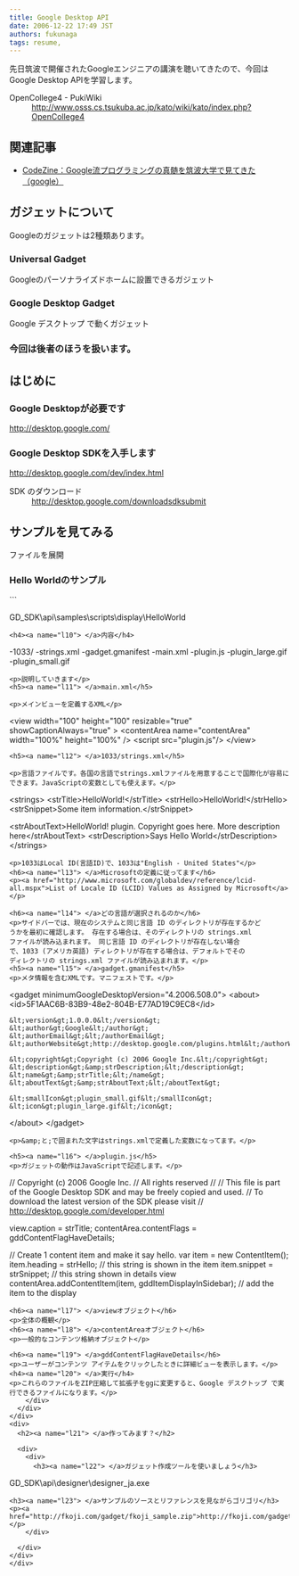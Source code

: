 ```yaml
---
title: Google Desktop API
date: 2006-12-22 17:49 JST
authors: fukunaga
tags: resume, 
---
```

<div><div>

  <div>
    <div>
      <p>先日筑波で開催されたGoogleエンジニアの講演を聴いてきたので、今回はGoogle Desktop APIを学習します。</p>
<dl>
<dt>OpenCollege4 - PukiWiki</dt><dd><a href="http://www.osss.cs.tsukuba.ac.jp/kato/wiki/kato/index.php?OpenCollege4">http://www.osss.cs.tsukuba.ac.jp/kato/wiki/kato/index.php?OpenCollege4</a></dd>
</dl>
    </div>
  </div>

</div>
<!--more-->
<div>
  <h2><a name="l0"> </a>関連記事</h2>
  <div>
    <div>
      <ul>
<li><a href="http://codezine.jp/a/article/aid/804.aspx">CodeZine：Google流プログラミングの真髄を筑波大学で見てきた（google）</a></li>
</ul>
    </div>

  </div>
</div>
<div>
  <h2><a name="l1"> </a>ガジェットについて</h2>
  <div>
    <div>
      <p>Googleのガジェットは2種類あります。</p>
<h3><a name="l2"> </a>Universal Gadget</h3>

<p>Googleのパーソナライズドホームに設置できるガジェット</p>
<h3><a name="l3"> </a>Google Desktop Gadget</h3>
<p>Google デスクトップ で動くガジェット</p>
<h3><a name="l4"> </a>今回は後者のほうを扱います。</h3>
    </div>
  </div>
</div>
<div>
  <h2><a name="l5"> </a>はじめに</h2>

  <div>
    <div>
      <h3><a name="l6"> </a>Google Desktopが必要です</h3>
<p><a href="http://desktop.google.com/">http://desktop.google.com/</a></p>
<h3><a name="l7"> </a>Google Desktop SDKを入手します</h3>
<p><a href="http://desktop.google.com/dev/index.html">http://desktop.google.com/dev/index.html</a></p>
<dl>
<dt>SDK のダウンロード</dt><dd><a href="http://desktop.google.com/downloadsdksubmit">http://desktop.google.com/downloadsdksubmit</a></dd>

</dl>
    </div>
  </div>
</div>
<div>
  <h2><a name="l8"> </a>サンプルを見てみる</h2>
  <div>
    <div>
      <p>ファイルを展開</p>

<h3><a name="l9"> </a>Hello Worldのサンプル</h3>
```

GD_SDK\api\samples\scripts\display\HelloWorld

```
<h4><a name="l10"> </a>内容</h4>
```

-1033/
 -strings.xml
-gadget.gmanifest
-main.xml
-plugin.js
-plugin_large.gif
-plugin_small.gif

```
<p>説明していきます</p>
<h5><a name="l11"> </a>main.xml</h5>

<p>メインビューを定義するXML</p>
```

&lt;view width="100" height="100" resizable="true" showCaptionAlways="true" &gt;
  &lt;contentArea name="contentArea" width="100%" height="100%" /&gt;
  &lt;script src="plugin.js"/&gt;
&lt;/view&gt;

```
<h5><a name="l12"> </a>1033/strings.xml</h5>

<p>言語ファイルです。各国の言語でstrings.xmlファイルを用意することで国際化が容易にできます。JavaScriptの変数としても使えます。</p>
```

&lt;strings&gt;
&lt;strTitle&gt;HelloWorld!&lt;/strTitle&gt;
&lt;strHello&gt;HelloWorld!&lt;/strHello&gt;
&lt;strSnippet&gt;Some item information.&lt;/strSnippet&gt;

&lt;strAboutText&gt;HelloWorld! plugin.
Copyright goes here.
More description here&lt;/strAboutText&gt;
&lt;strDescription&gt;Says Hello World&lt;/strDescription&gt;
&lt;/strings&gt;

```
<p>1033はLocal ID(言語ID)で、1033は"English - United States"</p>
<h6><a name="l13"> </a>Microsoftの定義に従ってます</h6>
<p><a href="http://www.microsoft.com/globaldev/reference/lcid-all.mspx">List of Locale ID (LCID) Values as Assigned by Microsoft</a></p>

<h6><a name="l14"> </a>どの言語が選択されるのか</h6>
<p>サイドバーでは、現在のシステムと同じ言語 ID のディレクトリが存在するかど
うかを最初に確認します。 存在する場合は、そのディレクトリの strings.xml
ファイルが読み込まれます。 同じ言語 ID のディレクトリが存在しない場合
で、1033 (アメリカ英語) ディレクトリが存在する場合は、デフォルトでその
ディレクトリの strings.xml ファイルが読み込まれます。</p>
<h5><a name="l15"> </a>gadget.gmanifest</h5>
<p>メタ情報を含むXMLです。マニフェストです。</p>
```

&lt;gadget minimumGoogleDesktopVersion="4.2006.508.0"&gt;
  &lt;about&gt;
    &lt;id&gt;5F1AAC6B-83B9-48e2-804B-E77AD19C9EC8&lt;/id&gt;

    &lt;version&gt;1.0.0.0&lt;/version&gt;
    &lt;author&gt;Google&lt;/author&gt;
    &lt;authorEmail&gt;&lt;/authorEmail&gt;
    &lt;authorWebsite&gt;http://desktop.google.com/plugins.html&lt;/authorWebsite&gt;

    &lt;copyright&gt;Copyright (c) 2006 Google Inc.&lt;/copyright&gt;
    &lt;description&gt;&amp;strDescription;&lt;/description&gt;
    &lt;name&gt;&amp;strTitle;&lt;/name&gt;
    &lt;aboutText&gt;&amp;strAboutText;&lt;/aboutText&gt;

    &lt;smallIcon&gt;plugin_small.gif&lt;/smallIcon&gt;
    &lt;icon&gt;plugin_large.gif&lt;/icon&gt;
  &lt;/about&gt;
&lt;/gadget&gt;

```
<p>&amp;と;で囲まれた文字はstrings.xmlで定義した変数になってます。</p>

<h5><a name="l16"> </a>plugin.js</h5>
<p>ガジェットの動作はJavaScriptで記述します。</p>
```

// Copyright (c) 2006 Google Inc.
// All rights reserved
//
// This file is part of the Google Desktop SDK and may be freely copied
and used.
// To download the latest version of the SDK please visit
// http://desktop.google.com/developer.html

view.caption = strTitle;
contentArea.contentFlags = gddContentFlagHaveDetails;

// Create 1 content item and make it say hello.
var item = new ContentItem();
item.heading = strHello;    // this string is shown in the item
item.snippet = strSnippet;  // this string shown in details view
contentArea.addContentItem(item, gddItemDisplayInSidebar); // add the
item to the display

```
<h6><a name="l17"> </a>viewオブジェクト</h6>
<p>全体の概観</p>
<h6><a name="l18"> </a>contentAreaオブジェクト</h6>
<p>一般的なコンテンツ格納オブジェクト</p>

<h6><a name="l19"> </a>gddContentFlagHaveDetails</h6>
<p>ユーザーがコンテンツ アイテムをクリックしたときに詳細ビューを表示します。</p>
<h4><a name="l20"> </a>実行</h4>
<p>これらのファイルをZIP圧縮して拡張子をggに変更すると、Google デスクトップ で実行できるファイルになります。</p>
    </div>
  </div>
</div>
<div>
  <h2><a name="l21"> </a>作ってみます？</h2>

  <div>
    <div>
      <h3><a name="l22"> </a>ガジェット作成ツールを使いましょう</h3>
```

GD_SDK\api\designer\designer_ja.exe

```
<h3><a name="l23"> </a>サンプルのソースとリファレンスを見ながらゴリゴリ</h3>
<p><a href="http://fkoji.com/gadget/fkoji_sample.zip">http://fkoji.com/gadget/fkoji_sample.zip</a></p>
    </div>

  </div>
</div>
</div>
